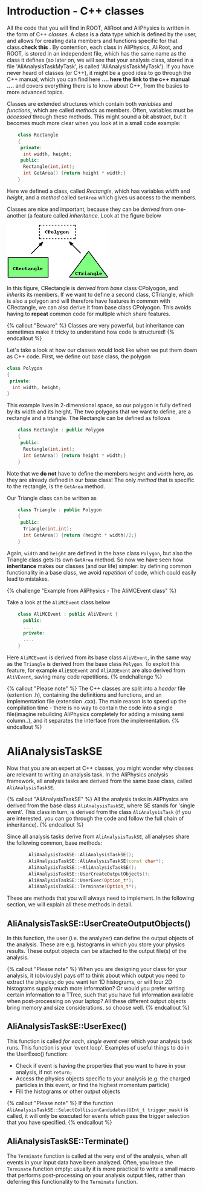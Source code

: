# Introduction - C++ classes

All the code that you will find in ROOT, AliRoot and AliPhysics is written in the form of C++ *classes*. A class is a data type which is defined by the user, and allows for creating data members and functions specific for that class.**check this** . By contention, each class in AliPhysics, AliRoot, and ROOT, is stored in an independent file, which has the same name as the class it defines (so later on, we will see that your analysis class, stored in a file 'AliAnalysisTaskMyTask', is called 'AliAnalysisTaskMyTask'). If you have never heard of classes (or C++), it might be a good idea to go through the C++ manual, which you can find here
**.... here the link to the c++ manual ....** and covers everything there is to know about C++, from the basics to more advanced topics.

Classes are extended structures which contain both *variables* and *functions*, which are called *methods* as members. Often, variables must be *accessed* through these methods. This might sound a bit abstract, but it becomes much more clear when you look at in a small code example:

```cpp
    class Rectangle
    {
     private:
      int width, height;
     public:
      Rectangle(int,int);
      int GetArea() {return height * width;}
    }
```
Here we defined a class, called *Rectangle*, which has variables *width* and *height*, and a *method* called `GetArea` which gives us access to the members. 

Classes are nice and important, because they can be *derived* from one-another (a feature called *inheritance*. Look at the figure below 


![image](inheritance.png)

In this figure, CRectangle is *derived* from *base* class CPolyogon, and *inherits* its members. If we want to define a second class, CTriangle, which is also a polygon and will therefore have features in common with CRectangle, we can also derive it from base class CPolyogon. This  avoids having to **repeat** common code for multiple which share features. 

{% callout "Beware" %}
Classes are very powerful, but inheritance can sometimes make it tricky to understand how code is structured!
{% endcallout %}

Let's take a look at how our classes would look like when we put them down as C++ code. First, we define out base class, the polygon

```cpp
class Polygon
{
 private:
  int width, height;
}
```
This example lives in 2-dimensional space, so our polygon is fully defined by its width and its height. The two polygons that we want to define, are a rectangle and a triangle. The Rectangle can be defined as follows

```cpp
    class Rectangle : public Polygon
    {
     public:
      Rectangle(int,int);
      int GetArea() {return height * width;}
    }
```

Note that we **do not** have to define the members `height` and `width` here, as they are already defined in our base class! The only *method* that is specific to the rectangle, is the `GetArea` method. 

Our Triangle class can be written as

```cpp
    class Triangle : public Polygon
    {
     public:
      Triangle(int,int);
      int GetArea() {return (height * width)/2;}
    }
```
 
Again, `width` and `height` are defined in the base class `Polygon`, but also the Triangle class gets its own `GetArea` method. So now we have seen how **inheritance** makes our classes (and our life) simpler: by defining common functionality in a base class, we avoid *repetition* of code, which could easily lead to mistakes.

{% challenge "Example from AliPhysics - The AliMCEvent class" %}

Take a look at the `AliMCEvent` class below
```cpp
    class AliMCEvent : public AliVEvent {
      public:
      ....
      private:
      ....
    }
```
Here `AliMCEvent` is derived from its base class `AliVEvent`, in the same way as the `Triangle` is derived from the base class `Polygon`. To exploit this feature, for example `AliESDEvent` and `AliAODEvent` are also derived from `AliVEvent`, saving many code repetitions.
{% endchallenge %}

{% callout "Please note" %}
The C++ classes are split into a *header* file (extention .h), containing the definitions and functions, and an implementation file (extension .cxx). The main reason is to speed up the compilation time - there is no way to contain the code into a single file(imagine rebuilding AliPhysics completely for adding a missing semi column..), and it separates the interface from the implementation.
{% endcallout %}

# AliAnalysisTaskSE

Now that you are an expert at C++ classes, you might wonder why classes are relevant to writing an analysis task. In the AliPhysics analysis framework, all analysis tasks are derived from the same base class, called `AliAnalysisTaskSE`. 

{% callout "AliAnalysisTaskSE" %}
All the analysis tasks in AliPhysics are derived from the base class `AliAnalysisTaskSE`, where SE stands for 'single event'. This class in turn, is derived from the class `AliAnalysisTask` (if you are interested, you can go through the code and follow the full chain of inheritance). 
{% endcallout %}

Since all analysis tasks derive from `AliAnalysisTaskSE`, all analyses share the following common, base methods:

```cpp
        AliAnalysisTaskSE::AliAnalysisTaskSE();
        AliAnalysisTaskSE::AliAnalysisTaskSE(const char*);
        AliAnalysisTaskSE::~AliAnalysisTaskSE();
        AliAnalysisTaskSE::UserCreateOutputObjects();
        AliAnalysisTaskSE::UserExec(Option_t*);
        AliAnalysisTaskSE::Terminate(Option_t*);
```

These are methods that you will always need to implement. In the following section, we will explain all these methods in detail.

## AliAnalysisTaskSE::UserCreateOutputObjects()

In this function, the user (i.e. the analyzer) can define the output objects of the analysis. These are e.g. histograms in which you store your physics results. These output objects can be attached to the output file(s) of the analysis. 

{% callout "Please note" %}
When you are designing your class for your analysis, it (obviously) pays off to think about which output you need to extract the physics; do you want ten 1D histograms, or will four 2D histograms supply much more information? Or would you prefer writing certain information to a TTree, such that you have full information available when post-processing on your laptop? All these different output objects bring memory and size considerations, so choose well.
{% endcallout %}

## AliAnalysisTaskSE::UserExec()

This function is called *for each, single event* over which your analysis task runs. This function is your 'event loop'. Examples of useful things to do in the UserExec() function:
* Check if event is having the properties that you want to have in your analysis, if not `return;`
* Access the physics objects specific to your analysis (e.g. the charged particles in this event, or find the highest momentum particle)
* Fill the histograms or other output objects


{% callout "Please note" %}
If the function `AliAnalysisTaskSE::SelectCollisionCandidates(UInt_t trigger_mask)` is called, it will only be executed for events which pass the trigger selection that you have specified. 
{% endcallout %}

## AliAnalysisTaskSE::Terminate()

The `Terminate` function is called at the very end of the analysis, when all events in your input data have been analyzed. Often, you leave the `Terminate` function empty: usually it is more practical to write a small macro that performs post-processing on your analysis output files, rather than deferring this functionality to the `Terminate` function.   

